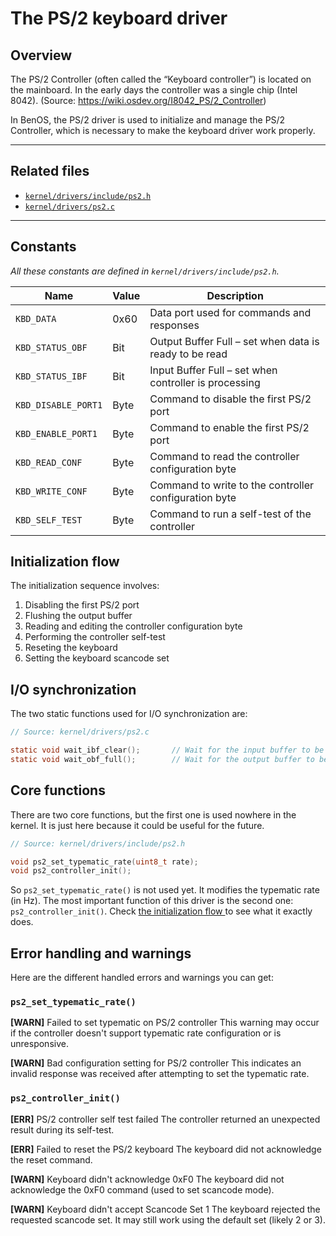 # The PS/2 keyboard driver

## Overview
The PS/2 Controller (often called the “Keyboard controller”) is located on the mainboard. In the early days the controller was a single chip (Intel 8042). (Source: https://wiki.osdev.org/I8042_PS/2_Controller)

In BenOS, the PS/2 driver is used to initialize and manage the PS/2 Controller, which is necessary to make the keyboard driver work properly.

---

## Related files
- [`kernel/drivers/include/ps2.h`](https://github.com/thebenos/benos/blob/main/kernel/drivers/include/ps2.h)
- [`kernel/drivers/ps2.c`](https://github.com/thebenos/benos/blob/main/kernel/drivers/ps2.c)

---

## Constants
*All these constants are defined in `kernel/drivers/include/ps2.h`.*

| Name               | Value | Description                                              |
|--------------------|-------|----------------------------------------------------------|
| `KBD_DATA`         | 0x60  | Data port used for commands and responses               |
| `KBD_STATUS_OBF`   | Bit   | Output Buffer Full – set when data is ready to be read  |
| `KBD_STATUS_IBF`   | Bit   | Input Buffer Full – set when controller is processing   |
| `KBD_DISABLE_PORT1`| Byte  | Command to disable the first PS/2 port                  |
| `KBD_ENABLE_PORT1` | Byte  | Command to enable the first PS/2 port                   |
| `KBD_READ_CONF`    | Byte  | Command to read the controller configuration byte       |
| `KBD_WRITE_CONF`   | Byte  | Command to write to the controller configuration byte   |
| `KBD_SELF_TEST`    | Byte  | Command to run a self-test of the controller            |

## Initialization flow
The initialization sequence involves:

1. Disabling the first PS/2 port
2. Flushing the output buffer
3. Reading and editing the controller configuration byte
4. Performing the controller self-test
5. Reseting the keyboard
6. Setting the keyboard scancode set

## I/O synchronization
The two static functions used for I/O synchronization are:

```c
// Source: kernel/drivers/ps2.c

static void wait_ibf_clear();       // Wait for the input buffer to be clear
static void wait_obf_full();        // Wait for the output buffer to be full
```

## Core functions
There are two core functions, but the first one is used nowhere in the kernel. It is just here because it could be useful for the future.

```c
// Source: kernel/drivers/include/ps2.h

void ps2_set_typematic_rate(uint8_t rate);
void ps2_controller_init();
```

So `ps2_set_typematic_rate()` is not used yet. It modifies the typematic rate (in Hz).
The most important function of this driver is the second one: `ps2_controller_init()`.
Check [the initialization flow ](#initialization-flow) to see what it exactly does.

## Error handling and warnings
Here are the different handled errors and warnings you can get:

### `ps2_set_typematic_rate()`
**[WARN]** Failed to set typematic on PS/2 controller
This warning may occur if the controller doesn't support typematic rate configuration or is unresponsive.

**[WARN]** Bad configuration setting for PS/2 controller
This indicates an invalid response was received after attempting to set the typematic rate.

### `ps2_controller_init()`
**[ERR]** PS/2 controller self test failed
The controller returned an unexpected result during its self-test.

**[ERR]** Failed to reset the PS/2 keyboard
The keyboard did not acknowledge the reset command.

**[WARN]** Keyboard didn't acknowledge 0xF0
The keyboard did not acknowledge the 0xF0 command (used to set scancode mode).

**[WARN]** Keyboard didn't accept Scancode Set 1
The keyboard rejected the requested scancode set. It may still work using the default set (likely 2 or 3).